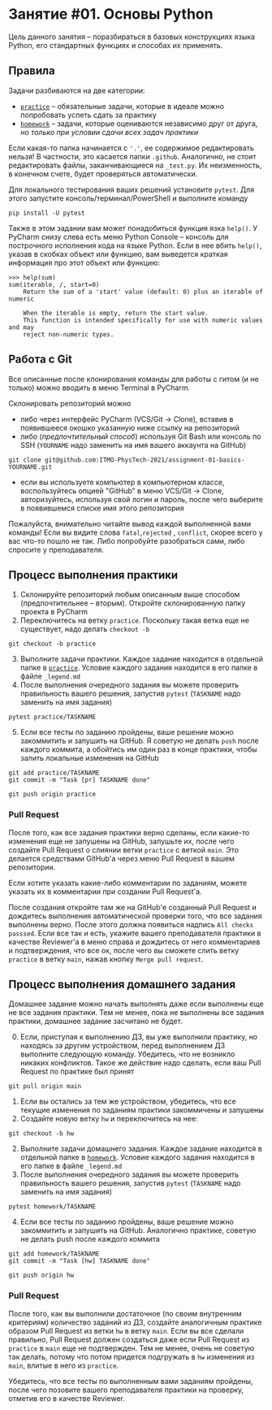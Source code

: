 # Занятие #01. Основы Python

Цель данного занятия &ndash; поразбираться в базовых конструкциях языка Python, его стандартных функциях и способах их
применять.

## Правила

Задачи разбиваются на две категории:

- [`practice`](practice) &ndash; обязательные задачи, которые в идеале можно попробовать успеть сдать за практику
- [`homework`](homework) &ndash; задачи, которые оцениваются независимо друг от друга, *но только при условии сдачи всех
  задач практики*

Если какая-то папка начинается с `'.'`, ее содержимое редактировать нельзя! В частности, это касается папки `.github`.
Аналогично, не стоит редактировать файлы, заканчивающиеся на `_test.py`. Их неизменность, в конечном счете, будет
проверяться автоматически.

Для локального тестирования ваших решений установите `pytest`. Для этого запустите консоль/терминал/PowerShell и
выполните команду

```shell
pip install -U pytest
```

Также в этом задании вам может понадобиться функция язка `help()`. У PyCharm снизу слева есть меню Python Console
&ndash; консоль для построчного исполнения кода на языке Python. Если в нее вбить `help()`, указав в скобках объект или
функцию, вам выведется краткая информация про этот объект или функцию:

```shell
>>> help(sum)
sum(iterable, /, start=0)
    Return the sum of a 'start' value (default: 0) plus an iterable of numeric
    
    When the iterable is empty, return the start value.
    This function is intended specifically for use with numeric values and may
    reject non-numeric types.
```

## Работа с Git

Все описанные после клонирования команды для работы с гитом (и не только) можно вводить в меню Terminal в PyCharm.

Склонировать репозиторий можно

- либо через интерфейс PyCharm (VCS/Git &rightarrow; Clone), вставив в появившееся окошко указанную ниже ссылку на
  репозиторий
- либо (*предпочтительный способ*) используя Git Bash или консоль по SSH (`YOURNAME` надо заменить на имя вашего
  аккаунта на GitHub)

```shell
git clone git@github.com:ITMO-PhysTech-2021/assignment-01-basics-YOURNAME.git
```

- если вы используете компьютер в компьютерном классе, воспользуйтесь опцией "GitHub" в меню VCS/Git &rightarrow; Clone,
  авторизуйтесь, используя свой логин и пароль, после чего выберите в появившемся списке имя этого репозитория

Пожалуйста, внимательно читайте вывод каждой выполненной вами команды! Если вы видите слова `fatal`,`rejected`
, `conflict`, скорее всего у вас что-то пошло не так. Либо попробуйте разобраться сами, либо спросите у преподавателя.

## Процесс выполнения практики

1. Склонируйте репозиторий любым описанным выше способом (предпочтительнее &ndash; вторым). Откройте склонированную
   папку проекта в PyCharm
2. Переключитесь на ветку `practice`. Поскольку такая ветка еще не существует, надо делать `checkout -b`

```shell
git checkout -b practice
```

3. Выполните задачи практики. Каждое задание находится в отдельной папке в [`practice`](practice). Условие каждого
   задания находится в его папке в файле `_legend.md`
4. После выполнения очередного задания вы можете проверить правильность вашего решения, запустив `pytest` (`TASKNAME`
   надо заменить на имя задания)

```shell
pytest practice/TASKNAME
```

5. Если все тесты по заданию пройдены, ваше решение можно закоммитить и запушить на GitHub. Я советую не делать `push`
   после каждого коммита, а обойтись им один раз в конце практики, чтобы залить локальные изменения на GitHub

```shell
git add practice/TASKNAME
git commit -m "Task [pr] TASKNAME done"

git push origin practice
```

### Pull Request

После того, как все задания практики верно сделаны, если какие-то изменения еще не запушены на GitHub, запушьте их,
после чего создайте Pull Request о слиянии ветки `practice` с веткой `main`. Это делается средствами GitHub'а через меню
Pull Request в вашем репозитории.

Если хотите указать какие-либо комментарии по заданиям, можете указать их в комментарии при создании Pull Request'а.

После создания откройте там же на GitHub'е созданный Pull Request и дождитесь выполнения автоматической проверки того,
что все задания выполнены верно. После этого должна появиться надпись `All checks passsed`. Если все так и есть, укажите
вашего преподавателя практики в качестве Reviewer'а в меню справа и дождитесь от него комментариев и подтверждения, что
все ок, после чего вы сможете слить ветку `practice` в ветку `main`, нажав кнопку `Merge pull request`.

## Процесс выполнения домашнего задания

Домашнее задание можно начать выполнять даже если выполнены еще не все задания практики. Тем не менее, пока не выполнены
все задания практики, домашнее задание засчитано не будет.

0. Если, приступая к выполнению ДЗ, вы уже выполнили практику, но находясь за другим устройством, перед выполнением ДЗ
   выполните следующую команду. Убедитесь, что не возникло никаких конфликтов. Такое же действие надо сделать, если ваш
   Pull Request по практике был принят

```shell
git pull origin main
```

1. Если вы остались за тем же устройством, убедитесь, что все текущие изменения по заданиям практики закоммичены и
   запушены
2. Создайте новую ветку `hw` и переключитесь на нее:

```shell
git checkout -b hw
```

2. Выполните задачи домашнего задания. Каждое задание находится в отдельной папке в [`homework`](homework). Условие
   каждого задания находится в его папке в файле `_legend.md`
3. После выполнения очередного задания вы можете проверить правильность вашего решения, запустив `pytest` (`TASKNAME`
   надо заменить на имя задания)

```shell
pytest homework/TASKNAME
```

4. Если все тесты по заданию пройдены, ваше решение можно закоммитить и запушить на GitHub. Аналогично практике, советую
   не делать push после каждого коммита

```shell
git add homework/TASKNAME
git commit -m "Task [hw] TASKNAME done"

git push origin hw
```

### Pull Request

После того, как вы выполнили достаточное (по своим внутренним критериям) количество заданий из ДЗ, создайте аналогичным
практике образом Pull Request из ветки `hw` в ветку `main`. Если вы все сделали правильно, Pull Request должен создаться
даже если Pull Request из `practice` в `main` еще не подтвержден. Тем не менее, очень не советую так делать, потому что
потом придется подгружать в `hw` изменения из `main`, влитые в него из `practice`.

Убедитесь, что все тесты по выполненным вами заданиям пройдены, после чего позовите вашего преподавателя практики на
проверку, отметив его в качестве Reviewer.
